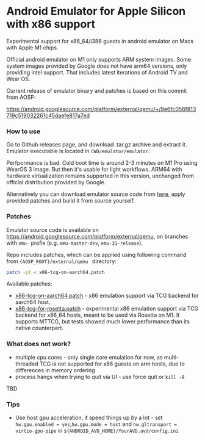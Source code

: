 # Android Emulator for Apple Silicon with x86 support

Experimental support for x86_64/i386 guests in android emulator on Macs with Apple M1 chips.

Official android emulator on M1 only supports ARM system images. Some system images provided by Google does not have arm64 versions, only providing intel support. That includes latest iterations of Android TV and Wear OS. 

Current release of emulator binary and patches is based on this commit from AOSP:

https://android.googlesource.com/platform/external/qemu/+/8e6fc056f813719c519032261c45daefe817a7ed

### How to use 

Go to Github releases page, and download .tar.gz archive and extract it. Emulator executable is located in `CWD/emulator/emulator`.

Perfpormance is bad. Cold boot time is around 2-3 minutes on M1 Pro using WearOS 3 image. But then it's usable for light workflows. ARM64 with hardware virtualization remains supported in this version, unchanged from official distribution provided by Google.

Alternatively you can download emulator source code from [here](https://source.android.com/setup/build/downloading), apply provided patches and build it from source yourself.

### Patches 

Emulator source code is available on https://android.googlesource.com/platform/external/qemu, on branches with `emu-` prefix (e.g. `emu-master-dev`, `emu-31-release`).

Repo includes patches, which can be applied using following command from `{AOSP_ROOT}/external/qemu ` directory:

```sh
patch -p1 < x86-tcg-on-aarch64.patch 
```

Available patches:

* [x86-tcg-on-aarch64.patch](./x86-tcg-on-aarch64.patch) - x86 emulation support via TCG backend for aarch64 host.
* [x86-tcg-for-rosetta.patch](./x86-tcg-for-rosetta.patch) - experimental x86 emulation support via TCG backend for x86_64 hosts, meant to be used via Rosetta on M1. It supports MTTCG, but tests showed much lower performance than its native counterpart.

### What does not work?

* multiple cpu cores - only single core emulation for now, as multi-threaded TCG is not supported for x86 guests on arm hosts, due to differences in memory ordering
* process hangs when trying to quit via UI - use force quit or `kill -9` 

TBD

### Tips 

* Use host gpu acceleration, it speed things up by a lot - set `hw.gpu.enabled = yes`,`hw.gpu.mode = host` and `hw.gltransport = virtio-gpu-pipe` in `${ANDROID_AVD_HOME}/YourAVD.avd/config.ini`

